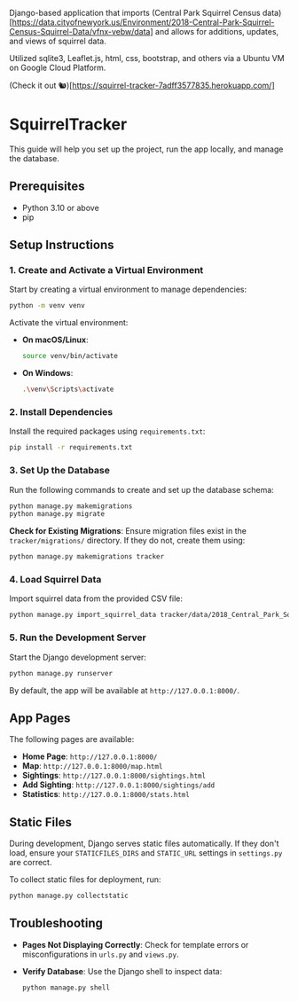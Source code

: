 Django-based application that imports (Central Park Squirrel Census data)[https://data.cityofnewyork.us/Environment/2018-Central-Park-Squirrel-Census-Squirrel-Data/vfnx-vebw/data] and allows for additions, updates, and views of squirrel data. 

Utilized sqlite3, Leaflet.js, html, css, bootstrap, and others via a Ubuntu VM on Google Cloud Platform.

(Check it out 🐿️)[https://squirrel-tracker-7adff3577835.herokuapp.com/]

# SquirrelTracker

This guide will help you set up the project, run the app locally, and manage the database.

## Prerequisites

- Python 3.10 or above
- pip

## Setup Instructions

### 1. Create and Activate a Virtual Environment

Start by creating a virtual environment to manage dependencies:

```bash
python -m venv venv
```

Activate the virtual environment:
- **On macOS/Linux**:
  ```bash
  source venv/bin/activate
  ```
- **On Windows**:
  ```bash
  .\venv\Scripts\activate
  ```

### 2. Install Dependencies

Install the required packages using `requirements.txt`:

```bash
pip install -r requirements.txt
```

### 3. Set Up the Database

Run the following commands to create and set up the database schema:

```bash
python manage.py makemigrations
python manage.py migrate
```

**Check for Existing Migrations**:
   Ensure migration files exist in the `tracker/migrations/` directory. If they do not, create them using:
   ```bash
   python manage.py makemigrations tracker
   ```

### 4. Load Squirrel Data

Import squirrel data from the provided CSV file:

```bash
python manage.py import_squirrel_data tracker/data/2018_Central_Park_Squirrel_Census_-_Squirrel_Data.csv
```

### 5. Run the Development Server

Start the Django development server:

```bash
python manage.py runserver
```

By default, the app will be available at `http://127.0.0.1:8000/`.

## App Pages

The following pages are available:

- **Home Page**: `http://127.0.0.1:8000/`
- **Map**: `http://127.0.0.1:8000/map.html`
- **Sightings**: `http://127.0.0.1:8000/sightings.html`
- **Add Sighting**: `http://127.0.0.1:8000/sightings/add`
- **Statistics**: `http://127.0.0.1:8000/stats.html`

## Static Files

During development, Django serves static files automatically. If they don't load, ensure your `STATICFILES_DIRS` and `STATIC_URL` settings in `settings.py` are correct.

To collect static files for deployment, run:

```bash
python manage.py collectstatic
```

## Troubleshooting

- **Pages Not Displaying Correctly**: Check for template errors or misconfigurations in `urls.py` and `views.py`.
- **Verify Database**: Use the Django shell to inspect data:
  
  ```bash
  python manage.py shell
  ```